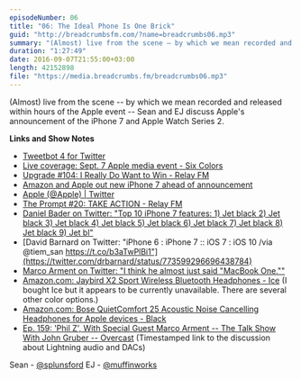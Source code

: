 ```yaml
---
episodeNumber: 06
title: "06: The Ideal Phone Is One Brick"
guid: "http://breadcrumbsfm.com/?name=breadcrumbs06.mp3"
summary: "(Almost) live from the scene – by which we mean recorded and released within hours of the Apple event – Sean and EJ discuss Apple's announcement of the iPhone 7 and Apple Watch Series 2."
duration: "1:27:49"
date: 2016-09-07T21:55:00+03:00
length: 42152898
file: "https://media.breadcrumbs.fm/breadcrumbs06.mp3"
---
```

(Almost) live from the scene -- by which we mean recorded and released within hours of the Apple event -- Sean and EJ discuss Apple's announcement of the iPhone 7 and Apple Watch Series 2.

**Links and Show Notes** 
- [ Tweetbot 4 for Twitter](https://geo.itunes.apple.com/us/app/tweetbot-4-for-twitter/id1018355599)
- [ Live coverage: Sept. 7 Apple media event - Six Colors](https://sixcolors.com/post/2016/09/live-coverage-sept-7-apple-media-event/)
- [Upgrade #104: I Really Do Want to Win - Relay FM](https://www.relay.fm/upgrade/104)
- [ Amazon and Apple out new iPhone 7 ahead of announcement](https://www.engadget.com/2016/09/07/amazon-outs-new-iphone-7-accessories-ahead-of-event/)
- [Apple (@Apple) | Twitter](https://twitter.com/Apple)
- [The Prompt #20: TAKE ACTION - Relay FM](https://www.relay.fm/prompt/20)
- [Daniel Bader on Twitter: "Top 10 iPhone 7 features: 1) Jet black 2) Jet black 3) Jet black 4) Jet black 5) Jet black 6) Jet black 7) Jet black 8) Jet black 9) Jet bl"](https://twitter.com/journeydan/status/773582075416879104)
- [David Barnard on Twitter: "iPhone 6 : iPhone 7 :: iOS 7 : iOS 10 /via @tiem_san https://t.co/b3aTwPlBi1"](https://twitter.com/drbarnard/status/773599296696438784)
- [Marco Arment on Twitter: "I think he almost just said "MacBook One.""](https://twitter.com/marcoarment/status/773582744915939328)
- [Amazon.com: Jaybird X2 Sport Wireless Bluetooth Headphones - Ice](http://www.amazon.com/dp/B013HSW694/?tag=breadcrumbsfm-20) (I bought Ice but it appears to be currently unavailable. There are several other color options.)
- [Amazon.com: Bose QuietComfort 25 Acoustic Noise Cancelling Headphones for Apple devices - Black](http://www.amazon.com/dp/B00M1NEUKK/?tag=breadcrumbsfm-20)
- [Ep. 159: 'Phil Z', With Special Guest Marco Arment -- The Talk Show With John Gruber -- Overcast](https://overcast.fm/+Btuy7ZHOI/1:12:48) (Timestamped link to the discussion about Lightning audio and DACs)

Sean - [@splunsford](https://twitter.com/splunsford) EJ - [@muffinworks](https://twitter.com/muffinworks)